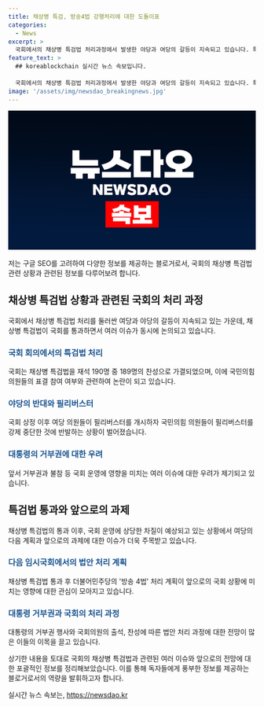 ```yaml
---
title: 채상병 특검, 방송4법 강행처리에 대한 도돌이표
categories:
  - News
excerpt: >
  국회에서의 채상병 특검법 처리과정에서 발생한 야당과 여당의 갈등이 지속되고 있습니다. 특히 필리버스터를 통한 저지시도와 대통령의 거부권 등을 놓고 야당과 여당 간의 갈등이 고조되고 있어, 국회 운영에 상당한 차질이 예상되고 있습니다. 향후 방송 4법 처리를 앞두고 국회의 파열음이 예상되는 가운데, 민주당은 채상병 특검법과 관련된 국정조사를 추진하며 야당과의 갈등을 지속할 계획입니다. 이번 사태로 대통령의 거부권 무력화를 위한 어려움이 예상되고 있습니다. 
feature_text: >
  ## koreablockchain 실시간 뉴스 속보입니다.

  국회에서의 채상병 특검법 처리과정에서 발생한 야당과 여당의 갈등이 지속되고 있습니다. 특히 필리버스터를 통한 저지시도와 대통령의 거부권 등을 놓고 야당과 여당 간의 갈등이 고조되고 있어, 국회 운영에 상당한 차질이 예상되고 있습니다. 향후 방송 4법 처리를 앞두고 국회의 파열음이 예상되는 가운데, 민주당은 채상병 특검법과 관련된 국정조사를 추진하며 야당과의 갈등을 지속할 계획입니다. 이번 사태로 대통령의 거부권 무력화를 위한 어려움이 예상되고 있습니다. 
image: '/assets/img/newsdao_breakingnews.jpg'
---
```


<p><img src="/assets/img/newsdao_breakingnews.jpg" alt="koreablockchain 속보" /></p>

<p>저는 구글 SEO를 고려하여 다양한 정보를 제공하는 블로거로서, 국회의 채상병 특검법 관련 상황과 관련된 정보를 다루어보려 합니다. </p>

<h2 data-ke-size="size26">채상병 특검법 상황과 관련된 국회의 처리 과정</h2>

<p>국회에서 채상병 특검법 처리를 둘러싼 여당과 야당의 갈등이 지속되고 있는 가운데, 채상병 특검법이 국회를 통과하면서 여러 이슈가 동시에 논의되고 있습니다.</p>

<p data-ke-size="size16"></p>

<h3><b><span style="color: #1a5490;">국회 회의에서의 특검법 처리</span></b></h3>

<p>국회는 채상병 특검법을 재석 190명 중 189명의 찬성으로 가결되었으며, 이에 국민의힘 의원들의 표결 참여 여부와 관련하여 논란이 되고 있습니다.</p>

<p data-ke-size="size16"></p>

<h3><b><span style="color: #1a5490;">야당의 반대와 필리버스터</span></b></h3>

<p>국회 상정 이후 여당 의원들이 필리버스터를 개시하자 국민의힘 의원들이 필리버스터를 강제 중단한 것에 반발하는 상황이 벌어졌습니다.</p>

<p data-ke-size="size16"></p>

<h3><b><span style="color: #1a5490;">대통령의 거부권에 대한 우려</span></b></h3>

<p>앞서 거부권과 불참 등 국회 운영에 영향을 미치는 여러 이슈에 대한 우려가 제기되고 있습니다.</p>

<p data-ke-size="size16"></p>

<h2 data-ke-size="size26">특검법 통과와 앞으로의 과제</h2>

<p>채상병 특검법의 통과 이후, 국회 운영에 상당한 차질이 예상되고 있는 상황에서 여당의 다음 계획과 앞으로의 과제에 대한 이슈가 더욱 주목받고 있습니다.</p>

<p data-ke-size="size16"></p>

<h3><b><span style="color: #1a5490;">다음 임시국회에서의 법안 처리 계획</span></b></h3>

<p>채상병 특검법 통과 후 더불어민주당의 '방송 4법' 처리 계획이 앞으로의 국회 상황에 미치는 영향에 대한 관심이 모아지고 있습니다.</p>

<p data-ke-size="size16"></p>

<h3><b><span style="color: #1a5490;">대통령 거부권과 국회의 처리 과정</span></b></h3>

<p>대통령의 거부권 행사와 국회의원의 출석, 찬성에 따른 법안 처리 과정에 대한 전망이 많은 이들의 이목을 끌고 있습니다.</p>

<p data-ke-size="size16"></p>

<p>상기한 내용을 토대로 국회의 채상병 특검법과 관련된 여러 이슈와 앞으로의 전망에 대한 포괄적인 정보를 정리해보았습니다. 이를 통해 독자들에게 풍부한 정보를 제공하는 블로거로서의 역량을 발휘하고자 합니다.</p>
실시간 뉴스 속보는, <a href="https://newsdao.kr" rel="dofollow">https://newsdao.kr</a>



